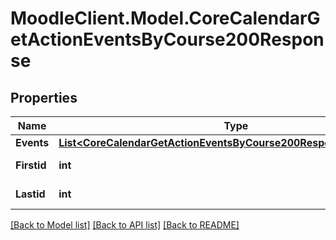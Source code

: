 # MoodleClient.Model.CoreCalendarGetActionEventsByCourse200Response

## Properties

Name | Type | Description | Notes
------------ | ------------- | ------------- | -------------
**Events** | [**List&lt;CoreCalendarGetActionEventsByCourse200ResponseEventsInner&gt;**](CoreCalendarGetActionEventsByCourse200ResponseEventsInner.md) |  | 
**Firstid** | **int** | firstid | [default to null]
**Lastid** | **int** | lastid | [default to null]

[[Back to Model list]](../README.md#documentation-for-models) [[Back to API list]](../README.md#documentation-for-api-endpoints) [[Back to README]](../README.md)

